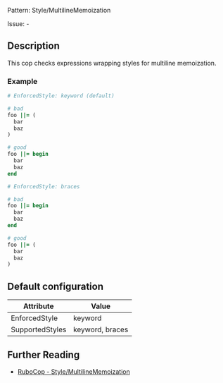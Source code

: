 Pattern: Style/MultilineMemoization

Issue: -

## Description

This cop checks expressions wrapping styles for multiline memoization.

### Example

```ruby
# EnforcedStyle: keyword (default)

# bad
foo ||= (
  bar
  baz
)

# good
foo ||= begin
  bar
  baz
end
```
```ruby
# EnforcedStyle: braces

# bad
foo ||= begin
  bar
  baz
end

# good
foo ||= (
  bar
  baz
)
```

## Default configuration

Attribute | Value
--- | ---
EnforcedStyle | keyword
SupportedStyles | keyword, braces

## Further Reading

* [RuboCop - Style/MultilineMemoization](https://rubocop.readthedocs.io/en/latest/cops_style/#stylemultilinememoization)
